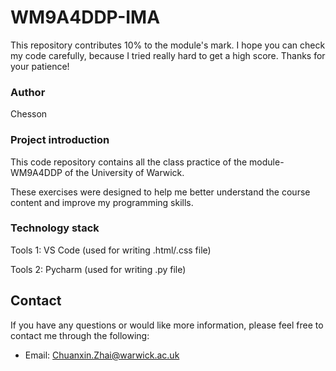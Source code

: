 # WM9A4DDP-IMA

This repository contributes 10% to the module's mark. I hope you can check my code carefully, because I tried really hard to get a high score. Thanks for your patience!

### Author

Chesson

### Project introduction

This code repository contains all the class practice of the module-WM9A4DDP of the University of Warwick.

These exercises were designed to help me better understand the course content and improve my programming skills.

### Technology stack

Tools 1: VS Code (used for writing .html/.css file)

Tools 2: Pycharm (used for writing .py file)

## Contact

If you have any questions or would like more information, please feel free to contact me through the following:

- Email: Chuanxin.Zhai@warwick.ac.uk
